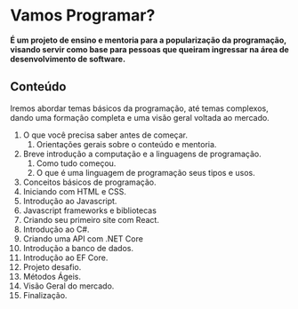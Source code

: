 # Vamos Programar?

**É um projeto de ensino e mentoria para a popularização da programação, visando servir como base para pessoas que queiram ingressar na área de desenvolvimento de software.**

## Conteúdo

Iremos abordar temas básicos da programação, até temas complexos, dando uma formação completa e uma visão geral voltada ao mercado.

1. O que você precisa saber antes de começar.
	1. Orientações gerais sobre o conteúdo e mentoria.		
2. Breve introdução a computação e a linguagens de programação.
	1. Como tudo começou.
	2. O que é uma linguagem de programação seus tipos e usos.      
3. Conceitos básicos de programação.
4. Iniciando com HTML e CSS.
5. Introdução ao Javascript.
6. Javascript frameworks e bibliotecas
7. Criando seu primeiro site com React.
8. Introdução ao C#.
9. Criando uma API com .NET Core
10. Introdução a banco de dados.
11. Introdução ao EF Core.
12. Projeto desafio.
13. Métodos Ágeis.
14. Visão Geral do mercado.
15. Finalização.
 
